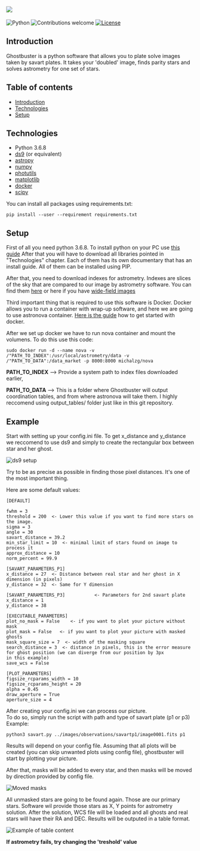 # ![](https://i.imgur.com/DxPboQt.png)
![Python](https://img.shields.io/badge/python-v3.6+-blue.svg)
![Contributions welcome](https://img.shields.io/badge/contributions-welcome-orange.svg)
[![License](https://img.shields.io/badge/license-MIT-blue.svg)](https://opensource.org/licenses/MIT)
## Introduction
Ghostbuster is a python software that allows you to plate solve images taken by savart plates. It takes your 'doubled' image, finds parity stars and solves astrometry for one set of stars.
## Table of contents
* [Introduction](#introduction)
* [Technologies](#technologies)
* [Setup](#setup)
## Technologies

- Python 3.6.8
- [ds9](http://ds9.si.edu/site/Home.html) (or equivalent)
- [astropy](https://www.astropy.org/)
- [numpy](https://numpy.org/)
- [photutils](https://photutils.readthedocs.io/en/stable/)
- [matplotlib](https://matplotlib.org/)
- [docker](https://www.docker.com/)
- [scipy](https://www.scipy.org/)

You can install all packages using requirements.txt:

```
pip install --user --requirement requirements.txt
```

## Setup
First of all you need python 3.6.8. To install python on your PC use [this guide](https://realpython.com/installing-python/)
After that you will have to download all libraries pointed in "Technologies" chapter. Each of them has its own documentary that has an install guide. All of them can be installed using PIP.

After that, you need to download indexes for astrometry. Indexes are slices of the sky that are compared to our image by astrometry software. You can find them [here](http://broiler.astrometry.net/~dstn/4200/) or here if you have [wide-field images](http://broiler.astrometry.net/~dstn/4100/)

Third important thing that is required to use this software is Docker. Docker allows you to run a container with wrap-up software, and here we are going to use astronova container. [Here is the guide](https://www.docker.com/get-started) how to get started with docker.

After we set up docker we have to run nova container and mount the volumens.
To do this use this code: 

```
sudo docker run -d --name nova -v /"PATH_TO_INDEX":/usr/local/astrometry/data -v /"PATH_TO_DATA":/data_market -p 8000:8000 michalzg/nova
```

**PATH_TO_INDEX** --> Provide a system path to index files downloaded earlier,

**PATH_TO_DATA** --> This is a folder where Ghostbuster will output coordination tables, and from where astronova will take them. I highly reccomend using output_tables/ folder just like in this git repository.


## Example
Start with setting up your config.ini file. 
To get x_distance and y_distance we reccomend to use ds9 and simply to create the rectangular box between star and her ghost.

![ds9 setup](https://i.imgur.com/XL2l18v.png)

Try to be as precise as possible in finding those pixel distances. It's one of the most important thing.

Here are some default values:
```
[DEFAULT]

fwhm = 3  
threshold = 200  <- Lower this value if you want to find more stars on the image.
sigma = 3  
angle = 30      
savart_distance = 39.2  
min_star_limit = 10  <- minimal limit of stars found on image to process it  
approx_distance = 10   
norm_percent = 99.9  

[SAVART_PARAMETERS_P1]  
x_distance = 27  <- Distance between real star and her ghost in X dimension (in pixels)  
y_distance = 32  <- Same for Y dimension  
  
[SAVART_PARAMETERS_P3]           <- Parameters for 2nd savart plate  
x_distance = 1  
y_distance = 38  

[EXECUTABLE_PARAMETERS]  
plot_no_mask = False    <- if you want to plot your picture without mask  
plot_mask = False   <- if you want to plot your picture with masked ghosts  
mask_square_size = 7  <- width of the masking square  
search_distance = 3  <- distance in pixels, this is the error measure for ghost position (we can diverge from our position by 3px                 in this example)  
save_wcs = False  
  
[PLOT_PARAMETERS]    
figsize_rcparams_width = 10  
figsize_rcparams_height = 20  
alpha = 0.45  
draw_aperture = True  
aperture_size = 4  
 ```
 
After creating your config.ini we can process our picture.  
To do so, simply run the script with path and type of savart plate (p1 or p3)  
Example:  

```python3 savart.py ../images/observations/savartp1/image0001.fits p1```

Results will depend on your config file. 
Assuming that all plots will be created (you can skip unwanted plots using config file), ghostbuster will start by plotting your picture.

After that, masks will be added to every star, and then masks will be moved by direction provided by config file.

![Moved masks](https://i.imgur.com/qgvB33o.png)

All unmasked stars are going to be found again. Those are our primary stars. Software wil provide those stars as X, Y points for astrometry solution. After the solution, WCS file will be loaded and all ghosts and real stars will have their RA and DEC. Results will be outputed in a table format. 

![Example of table content](https://i.imgur.com/55WR8B9.png)

**If astrometry fails, try changing the 'treshold' value** 


